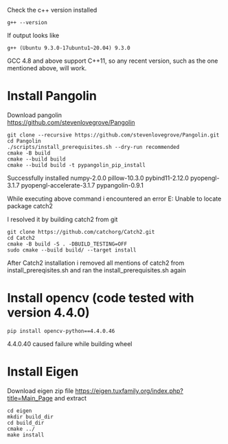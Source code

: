 Check the c++ version installed 
```
g++ --version
```
If output looks like 
```
g++ (Ubuntu 9.3.0-17ubuntu1~20.04) 9.3.0
```
GCC 4.8 and above support C++11, so any recent version, such as the one mentioned above, will work.  

# Install Pangolin
Download pangolin  
https://github.com/stevenlovegrove/Pangolin  

```
git clone --recursive https://github.com/stevenlovegrove/Pangolin.git
cd Pangolin
./scripts/install_prerequisites.sh --dry-run recommended
cmake -B build
cmake --build build
cmake --build build -t pypangolin_pip_install
```
Successfully installed numpy-2.0.0 pillow-10.3.0 pybind11-2.12.0 pyopengl-3.1.7 pyopengl-accelerate-3.1.7 pypangolin-0.9.1


While executing above command i encountered an error 
E: Unable to locate package catch2

I resolved it by building catch2 from git 
```
git clone https://github.com/catchorg/Catch2.git
cd Catch2
cmake -B build -S . -DBUILD_TESTING=OFF
sudo cmake --build build/ --target install
```
After Catch2 installation i removed all mentions of catch2 from install_prereqisites.sh and ran the install_prerequisites.sh again

# Install opencv (code tested with version 4.4.0)
```
pip install opencv-python==4.4.0.46
```
4.4.0.40 caused failure while building wheel

# Install Eigen
Download eigen zip file https://eigen.tuxfamily.org/index.php?title=Main_Page and extract
```
cd eigen
mkdir build_dir
cd build_dir
cmake ../
make install
```
